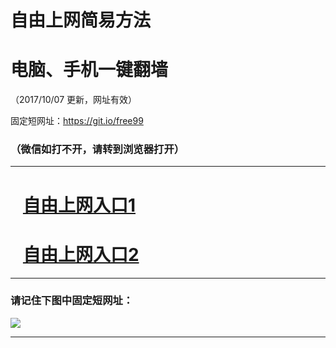 ﻿# 自由上网简易方法

# 电脑、手机一键翻墙

（2017/10/07 更新，网址有效）

固定短网址：https://git.io/free99

### （微信如打不开，请转到浏览器打开）


***





# &nbsp;&nbsp; <a href="http://ft801278.fwq-tz-1001.info/fwqtz01.html?t=100700132430 " target="_blank">自由上网入口1</a>
# &nbsp;&nbsp; <a href="http://ft2638224062.fwq-tz-1002.info/fwqtz02.html?t=100700120868 " target="_blank">自由上网入口2</a>
***

### 请记住下图中固定短网址：

<img src="https://s3-us-west-2.amazonaws.com/fwq-1001/yjfq-20170905okok.png" /> 


***

